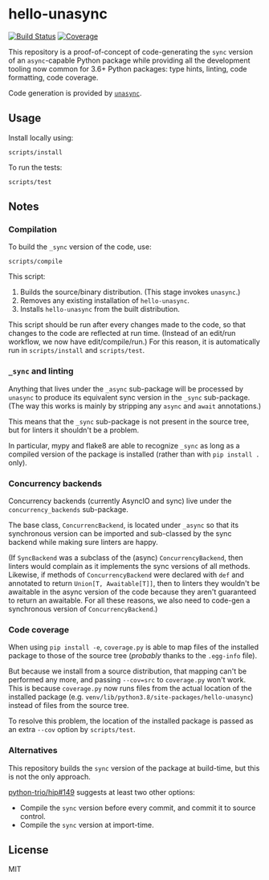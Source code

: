# hello-unasync

[![Build Status](https://travis-ci.com/florimondmanca/hello-unasync.svg?branch=master)](https://travis-ci.com/florimondmanca/hello-unasync)
[![Coverage](https://codecov.io/gh/florimondmanca/hello-unasync/branch/master/graph/badge.svg)](https://codecov.io/gh/florimondmanca/hello-unasync)

This repository is a proof-of-concept of code-generating the `sync` version of an `async`-capable Python package while providing all the development tooling now common for 3.6+ Python packages: type hints, linting, code formatting, code coverage.

Code generation is provided by [`unasync`](https://unasync.readthedocs.io/en/latest/).

## Usage

Install locally using:

```
scripts/install
```

To run the tests:

```
scripts/test
```

## Notes

### Compilation

To build the `_sync` version of the code, use:

```
scripts/compile
```

This script:

1. Builds the source/binary distribution. (This stage invokes `unasync`.)
1. Removes any existing installation of `hello-unasync`.
1. Installs `hello-unasync` from the built distribution.

This script should be run after every changes made to the code, so that changes to the code are reflected at run time. (Instead of an edit/run workflow, we now have edit/compile/run.) For this reason, it is automatically run in `scripts/install` and `scripts/test`.

### `_sync` and linting

Anything that lives under the `_async` sub-package will be processed by `unasync` to produce its equivalent sync version in the `_sync` sub-package. (The way this works is mainly by stripping any `async` and `await` annotations.)

This means that the `_sync` sub-package is not present in the source tree, but for linters it shouldn't be a problem.

In particular, mypy and flake8 are able to recognize `_sync` as long as a compiled version of the package is installed (rather than with `pip install .` only).

### Concurrency backends

Concurrency backends (currently AsyncIO and sync) live under the `concurrency_backends` sub-package.

The base class, `ConcurrencBackend`, is located under `_async` so that its synchronous version can be imported and sub-classed by the sync backend while making sure linters are happy.

(If `SyncBackend` was a subclass of the (async) `ConcurrencyBackend`, then linters would complain as it implements the sync versions of all methods. Likewise, if methods of `ConcurrencyBackend` were declared with `def` and annotated to return `Union[T, Awaitable[T]]`, then to linters they wouldn't be awaitable in the async version of the code because they aren't guaranteed to return an awaitable. For all these reasons, we also need to code-gen a synchronous version of `ConcurrencyBackend`.)

### Code coverage

When using `pip install -e`, `coverage.py` is able to map files of the installed package to those of the source tree (*probably* thanks to the `.egg-info` file).

But because we install from a source distribution, that mapping can't be performed any more, and passing `--cov=src` to `coverage.py` won't work. This is because `coverage.py` now runs files from the actual location of the installed package (e.g. `venv/lib/python3.8/site-packages/hello-unasync`) instead of files from the source tree.

To resolve this problem, the location of the installed package is passed as an extra `--cov` option by `scripts/test`.

### Alternatives

This repository builds the `sync` version of the package at build-time, but this is not the only approach.

[python-trio/hip#149](https://github.com/python-trio/hip/issues/149) suggests at least two other options:

- Compile the `sync` version before every commit, and commit it to source control.
- Compile the `sync` version at import-time.

## License

MIT
